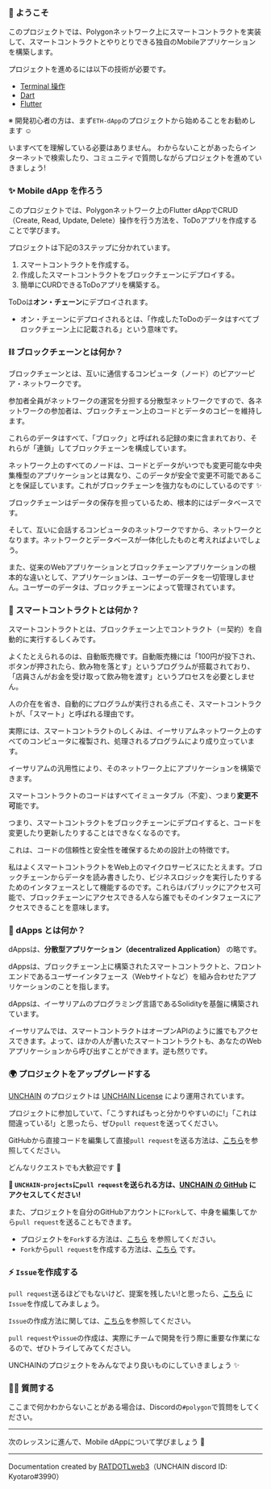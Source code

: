 ### 👋 ようこそ

このプロジェクトでは、Polygonネットワーク上にスマートコントラクトを実装して、スマートコントラクトとやりとりできる独自のMobileアプリケーションを構築します。

プロジェクトを進めるには以下の技術が必要です。

- [Terminal 操作](https://qiita.com/ryouzi/items/f9dee1540a04a0bfb9a3)
- [Dart](https://www.cresc.co.jp/tech/java/Google_Dart2/language/overview/overview.html)
- [Flutter](https://flutter.dev/)

※ 開発初心者の方は、まず`ETH-dApp`のプロジェクトから始めることをお勧めします ☺️

いますべてを理解している必要はありません。
わからないことがあったらインターネットで検索したり、コミュニティで質問しながらプロジェクトを進めていきましょう!

### ✨ Mobile dApp を作ろう

このプロジェクトでは、Polygonネットワーク上のFlutter dAppでCRUD（Create, Read, Update, Delete）操作を行う方法を、ToDoアプリを作成することで学びます。

プロジェクトは下記の3ステップに分かれています。

1. スマートコントラクトを作成する。
2. 作成したスマートコントラクトをブロックチェーンにデプロイする。
3. 簡単にCURDできるToDoアプリを構築する。

ToDoは**オン・チェーン**にデプロイされます。

- オン・チェーンにデプロイされるとは、「作成したToDoのデータはすべてブロックチェーン上に記載される」という意味です。


### ⛓ ブロックチェーンとは何か？

ブロックチェーンとは、互いに通信するコンピュータ（ノード）のピアツーピア・ネットワークです。

参加者全員がネットワークの運営を分担する分散型ネットワークですので、各ネットワークの参加者は、ブロックチェーン上のコードとデータのコピーを維持します。

これらのデータはすべて、「ブロック」と呼ばれる記録の束に含まれており、それらが「連鎖」してブロックチェーンを構成しています。

ネットワーク上のすべてのノードは、コードとデータがいつでも変更可能な中央集権型のアプリケーションとは異なり、このデータが安全で変更不可能であることを保証しています。これがブロックチェーンを強力なものにしているのです ✨

ブロックチェーンはデータの保存を担っているため、根本的にはデータベースです。

そして、互いに会話するコンピュータのネットワークですから、ネットワークとなります。ネットワークとデータベースが一体化したものと考えればよいでしょう。

また、従来のWebアプリケーションとブロックチェーンアプリケーションの根本的な違いとして、アプリケーションは、ユーザーのデータを一切管理しません。ユーザーのデータは、ブロックチェーンによって管理されています。

### 🥫 スマートコントラクトとは何か？

スマートコントラクトとは、ブロックチェーン上でコントラクト（＝契約）を自動的に実行するしくみです。

よくたとえられるのは、自動販売機です。自動販売機には「100円が投下され、ボタンが押されたら、飲み物を落とす」というプログラムが搭載されており、「店員さんがお金を受け取って飲み物を渡す」というプロセスを必要としません。

人の介在を省き、自動的にプログラムが実行される点こそ、スマートコントラクトが、「スマート」と呼ばれる理由です。

実際には、スマートコントラクトのしくみは、イーサリアムネットワーク上のすべてのコンピュータに複製され、処理されるプログラムにより成り立っています。

イーサリアムの汎用性により、そのネットワーク上にアプリケーションを構築できます。

スマートコントラクトのコードはすべてイミュータブル（不変）、つまり**変更不可**能です。

つまり、スマートコントラクトをブロックチェーンにデプロイすると、コードを変更したり更新したりすることはできなくなるのです。

これは、コードの信頼性と安全性を確保するための設計上の特徴です。

私はよくスマートコントラクトをWeb上のマイクロサービスにたとえます。ブロックチェーンからデータを読み書きしたり、ビジネスロジックを実行したりするためのインタフェースとして機能するのです。これらはパブリックにアクセス可能で、ブロックチェーンにアクセスできる人なら誰でもそのインタフェースにアクセスできることを意味します。

### 📱 dApps とは何か？

dAppsは、**分散型アプリケーション（decentralized Application）** の略です。

dAppsは、ブロックチェーン上に構築されたスマートコントラクトと、フロントエンドであるユーザーインタフェース（Webサイトなど）を組み合わせたアプリケーションのことを指します。

dAppsは、イーサリアムのプログラミング言語であるSolidityを基盤に構築されています。

イーサリアムでは、スマートコントラクトはオープンAPIのように誰でもアクセスできます。よって、ほかの人が書いたスマートコントラクトも、あなたのWebアプリケーションから呼び出すことができます。逆も然りです。

### 🌍 プロジェクトをアップグレードする

[UNCHAIN](https://app.shiftbase.xyz) のプロジェクトは [UNCHAIN License](https://github.com/unchain-dev/UNCHAIN-projects/blob/main/LICENSE) により運用されています。

プロジェクトに参加していて、「こうすればもっと分かりやすいのに!」「これは間違っている!」と思ったら、ぜひ`pull request`を送ってください。

GitHubから直接コードを編集して直接`pull request`を送る方法は、[こちら](https://docs.github.com/ja/repositories/working-with-files/managing-files/editing-files#editing-files-in-another-users-repository)を参照してください。

どんなリクエストでも大歓迎です 🎉

**👋 `UNCHAIN-projects`に`pull request`を送られる方は、[UNCHAIN の GitHub](https://github.com/shiftbase-xyz/UNCHAIN-projects) にアクセスしてください!**

また、プロジェクトを自分のGitHubアカウントに`Fork`して、中身を編集してから`pull request`を送ることもできます。

- プロジェクトを`Fork`する方法は、[こちら](https://docs.github.com/ja/get-started/quickstart/fork-a-repo) を参照してください。
- `Fork`から`pull request`を作成する方法は、[こちら](https://docs.github.com/ja/pull-requests/collaborating-with-pull-requests/proposing-changes-to-your-work-with-pull-requests/creating-a-pull-request-from-a-fork) です。

### ⚡️ `Issue`を作成する

`pull request`送るほどでもないけど、提案を残したい!と思ったら、[こちら](https://github.com/shiftbase-xyz/UNCHAIN-projects/issues) に`Issue`を作成してみましょう。

`Issue`の作成方法に関しては、[こちら](https://docs.github.com/ja/issues/tracking-your-work-with-issues/creating-an-issue)を参照してください。

`pull request`や`issue`の作成は、実際にチームで開発を行う際に重要な作業になるので、ぜひトライしてみてください。

UNCHAINのプロジェクトをみんなでより良いものにしていきましょう ✨

### 🙋‍♂️ 質問する

ここまで何かわからないことがある場合は、Discordの`#polygon`で質問をしてください。

---

次のレッスンに進んで、Mobile dAppについて学びましょう 🚀

---

Documentation created by [RATDOTLweb3](https://github.com/RATDOTLweb3)（UNCHAIN discord ID: Kyotaro#3990）

